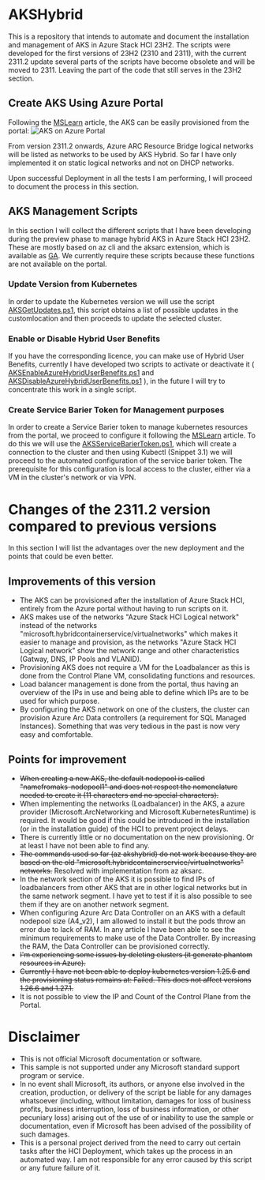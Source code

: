 # AKSHybrid
This is a repository that intends to automate and document the installation and management of AKS in Azure Stack HCI 23H2.
The scripts were developed for the first versions of 23H2 (2310 and 2311), with the current 2311.2 update several parts of the scripts have become obsolete and will be moved to 2311. 
Leaving the part of the code that still serves in the 23H2 section.


## Create AKS Using Azure Portal
Following the [MSLearn](https://learn.microsoft.com/en-us/azure/aks/hybrid/aks-create-clusters-portal) article, the AKS can be easily provisioned from the portal: 
![AKS on Azure Portal](https://learn.microsoft.com/en-us/azure/aks/hybrid/media/aks-create-clusters-portal/cluster-portal.png) 

From version 2311.2 onwards, Azure ARC Resource Bridge logical networks will be listed as networks to be used by AKS Hybrid.
So far I have only implemented it on static logical networks and not on DHCP networks.

Upon successful Deployment in all the tests I am performing, I will proceed to document the process in this section. 

## AKS Management Scripts
In this section I will collect the different scripts that I have been developing during the preview phase to manage hybrid AKS in Azure Stack HCI 23H2.
These are mostly based on az cli and the aksarc extension, which is available as [GA](https://learn.microsoft.com/en-us/cli/azure/aksarc?view=azure-cli-latest).
We currently require these scripts because these functions are not available on the portal. 
### Update Version from Kubernetes
In order to update the Kubernetes version we will use the script [AKSGetUpdates.ps1](Script/23H2/AKSGetUpdates.ps1), this script obtains a list of possible updates in the customlocation and then proceeds to update the selected cluster. 
### Enable or Disable Hybrid User Benefits
If you have the corresponding licence, you can make use of Hybrid User Benefits, currently I have developed two scripts to activate or deactivate it ( [AKSEnableAzureHybridUserBenefits.ps1](Script/23H2/AKSEnableAzureHybridUserBenefits.ps1) and [AKSDisableAzureHybridUserBenefits.ps1](Script/23H2/AKSDisableAzureHybridUserBenefits.ps1) ), in the future I will try to concentrate this work in a single script. 
### Create Service Barier Token for Management purposes 
In order to create a Service Barier token to manage kubernetes resources from the portal, we proceed to configure it following the [MSLearn](https://learn.microsoft.com/en-us/azure/azure-arc/kubernetes/cluster-connect?tabs=azure-cli%2Cagent-version#service-account-token-authentication-option) article.
To do this we will use the [AKSServiceBarierToken.ps1](Script/23H2/AKSServiceBarierToken.ps1), which will create a connection to the cluster and then using Kubectl (Snippet 3.1) we will proceed to the automated configuration of the service barier token.
The prerequisite for this configuration is local access to the cluster, either via a VM in the cluster's network or via VPN.

# Changes of the 2311.2 version compared to previous versions
In this section I will list the advantages over the new deployment and the points that could be even better.
## Improvements of this version
- The AKS can be provisioned after the installation of Azure Stack HCI, entirely from the Azure portal without having to run scripts on it. 
- AKS makes use of the networks "Azure Stack HCI Logical network" instead of the networks "microsoft.hybridcontainerservice/virtualnetworks" which makes it easier to manage and provision, as the networks "Azure Stack HCI Logical network" show the network range and other characteristics (Gatway, DNS, IP Pools and VLANID).
- Provisioning AKS does not require a VM for the Loadbalancer as this is done from the Control Plane VM, consolidating functions and resources. 
- Load balancer management is done from the portal, thus having an overview of the IPs in use and being able to define which IPs are to be used for which purpose.
- By configuring the AKS network on one of the clusters, the cluster can provision Azure Arc Data controllers (a requirement for SQL Managed Instances). Something that was very tedious in the past is now very easy and comfortable. 
## Points for improvement 
- ~~When creating a new AKS, the default nodepool is called "namefromaks-nodepool1" and does not respect the nomenclature needed to create it (11 characters and no special characters).~~
- When implementing the networks (Loadbalancer) in the AKS, a azure provider (Microsoft.ArcNetworking and Microsoft.KubernetesRuntime) is required. It would be good if this could be introduced in the installation (or in the installation guide) of the HCI to prevent project delays.
- There is currently little or no documentation on the new provisioning. Or at least I have not been able to find any. 
- ~~The commands used so far (az akshybrid) do not work because they are based on the old "microsoft.hybridcontainerservice/virtualnetworks" networks.~~ Resolved with implementation from az aksarc.
- In the network section of the AKS it is possible to find IPs of loadbalancers from other AKS that are in other logical networks but in the same network segment. I have yet to test if it is also possible to see them if they are on another network segment.
- When configuring Azure Arc Data Controller on an AKS with a default nodepool size (A4_v2), I am allowed to install it but the pods throw an error due to lack of RAM. In any article I have been able to see the minimum requirements to make use of the Data Controller. By increasing the RAM, the Data Controller can be provisioned correctly. 
- ~~I'm experiencing some issues by deleting clusters (it generate phantom resources in Azure).~~
- ~~Currently I have not been able to deploy kubernetes version 1.25.6 and the provisioning status remains at: Failed. This does not affect versions 1.26.6 and 1.27.1.~~
- It is not possible to view the IP and Count of the Control Plane from the Portal.
# Disclaimer 
- This is not official Microsoft documentation or software.
- This sample is not supported under any Microsoft standard support program or service.
- In no event shall Microsoft, its authors, or anyone else involved in the creation, production, or delivery of the script be liable for any damages whatsoever (including, without limitation, damages for loss of business profits, business interruption, loss of business information, or other pecuniary loss) arising out of the use of or inability to use the sample or documentation, even if Microsoft has been advised of the possibility of such damages.
- This is a personal project derived from the need to carry out certain tasks after the HCI Deployment, which takes up the process in an automated way. I am not responsible for any error caused by this script or any future failure of it.
